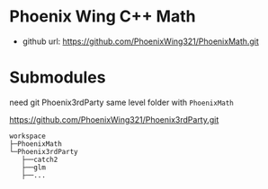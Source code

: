 # Phoenix Wing C++ Math

- github url:
https://github.com/PhoenixWing321/PhoenixMath.git

# Submodules
need git Phoenix3rdParty
same level folder with `PhoenixMath`


https://github.com/PhoenixWing321/Phoenix3rdParty.git

```
workspace
├─PhoenixMath
└─Phoenix3rdParty
   ├──catch2 
   ├──glm
   ├──...
```

